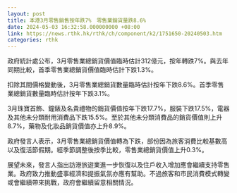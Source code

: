 ```yaml
---
layout: post
title: 本港3月零售銷售按年跌7%　零售業銷貨量跌8.6%
date: 2024-05-03 16:32:58.000000000 +08:00
link: https://news.rthk.hk/rthk/ch/component/k2/1751650-20240503.htm
categories: rthk
---
```


政府統計處公布，3月零售業總銷貨價值臨時估計312億元，按年轉跌7%。與去年同期比較，首季零售業總銷貨價值臨時估計下跌1.3%。

扣除其間價格變動後，3月零售業總銷貨數量臨時估計按年下跌8.6%。首季零售業總銷貨數量臨時估計按年下跌3.1%。

3月珠寶首飾、鐘錶及名貴禮物的銷貨價值按年下跌17.7%，服裝下跌17.5%，電器及其他未分類耐用消費品下跌15.5%。至於其他未分類消費品的銷貨價值則上升8.7%，藥物及化妝品銷貨價值亦上升8.9%。

政府發言人表示，3月零售業總銷貨價值轉為下跌，部份因為旅客消費比較基數高以及復活節假期。經季節調整後按季比較，零售業總銷貨價值上升0.3%。
 
展望未來，發言人指出訪港旅遊業進一步恢復以及住戶收入增加應會繼續支持零售業。政府致力推動盛事經濟和提振氣氛亦應有幫助。不過旅客和市民消費模式轉變或會繼續帶來挑戰，政府會繼續留意相關情況。
